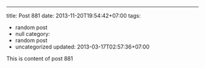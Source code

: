 ---
title: Post 881
date: 2013-11-20T19:54:42+07:00
tags:
  - random post
  - null
category:
  - random post
  - uncategorized
updated: 2013-03-17T02:57:36+07:00

This is content of post 881
